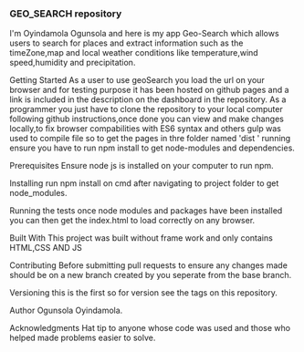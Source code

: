 ### GEO_SEARCH repository

I'm Oyindamola Ogunsola and here is my app Geo-Search which allows users to search for places and extract information such as the timeZone,map and local weather conditions like temperature,wind speed,humidity and precipitation.


Getting Started
As a user to use geoSearch you load the url on your browser and for testing purpose it has been hosted on github pages and a link is included in the description on the dashboard in the repository.
  As a programmer you just have to clone the repository to your local computer following github instructions,once done you can view and make changes locally,to fix browser compabilities with ES6 syntax and others gulp was used to compile file so to get the pages in thre folder named 'dist ' running ensure you have to run npm install to get node-modules and dependencies.

Prerequisites
Ensure node js is installed on your computer to run npm.


Installing
 run npm install on cmd after navigating to project folder to get node_modules.

Running the tests
once node modules and packages have been installed you can then get the index.html to load correctly on any browser.

Built With
This project was built without frame work and only contains HTML,CSS AND JS 

Contributing
Before submitting pull requests to ensure any changes made should be on a new branch created by you seperate from the base branch.

Versioning
this is the first so for version see the tags on this repository.

Author
Ogunsola Oyindamola.


Acknowledgments
Hat tip to anyone whose code was used and those who helped made problems easier to solve.
